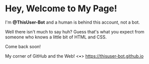 <h1>Hey, Welcome to My Page!</h1>

I'm <strong>@ThisUser-Bot</strong> and a human is behind this account, not a bot. 

Well there isn't much to say huh? Guess that's what you expect from someone who knows a little bit of HTML and CSS. 

Come back soon!

My corner of GitHub and the Web! <•> <https://thisuser-bot.github.io>
<!---
ThisUser-Bot/ThisUser-Bot is a ✨ special ✨ repository because its `README.md` (this file) appears on your GitHub profile.
You can click the Preview link to take a look at your changes.
--->
